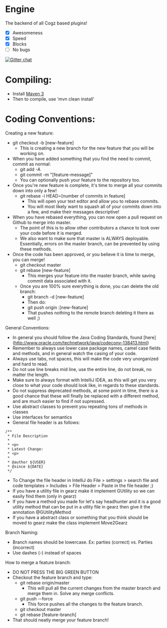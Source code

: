 Engine
======

The backend of all Cogz based plugins!


- [x] Awesomeness
- [x] Speed
- [x] Blocks
- [ ] No bugs

[![Gitter chat](https://badges.gitter.im/CogzMC/Engine.png)](https://gitter.im/CogzMC/Engine)

Compiling:
======
* Install [Maven 3](http://maven.apache.org/download.html)
* Then to compile, use 'mvn clean install'

Coding Conventions:
======

Creating a new feature:
  - git checkout -b [new-feature]
    - This is creating a new branch for the new feature that you will be working on.
  - When you have added something that you find the need to commit, commit as normal:
    - git add -A
    - git commit -m "[feature-message]"
    - You can optionally push your feature to the repository too.
  - Once you're new feature is complete, it's time to merge all your commits down into only a few!
    - git rebase -i HEAD~[number of commits in feature]
      - This will open your text editor and allow you to rebase commits.
      - You will most likely want to squash all of your commits down into a few, and make their messages descriptive!
  - When you have rebased everything, you can now open a pull request on Github to merge into master.
    - The point of this is to allow other contributors a chance to look over your code before it is merged.
    - We also want to make sure that master is ALWAYS deployable. Essentially, errors on the master branch, can be             prevented by using these methods.
  - Once the code has been approved, or you believe it is time to merge, you can merge!
    - git checkout master
    - git rebase [new-feature]
      - This merges your feature into the master branch, while saving commit data associated with it.
    - Once you are 100% sure everything is done, you can delete the old branch:
      - git branch -d [new-feature]
      - Then do:
      - git push origin :[new-feature]
      - That pushes nothing to the remote branch deleting it there as well ;)

General Conventions:
  * In general you should follow the Java Coding Standards, found [here] (http://www.oracle.com/technetwork/java/codeconv-138413.html)
  * Remember to always use lower case package names, camel case fields and methods, and in general watch the casing of       your code.
  * Always use tabs, not spaces, this will make the code very unorganized and hard to read.
  * Do not use line breaks mid line, use the entire line, do not break, no matter the length.
  * Make sure to always format with IntelliJ IDEA, as this will get you very close to what your code should look like,       in regards to these standards.
  * Do not suppress deprecated methods, at some point in time, there is a good chance that these will finally be       replaced with a different method, and are much easier to find if not supressed.
  * Use abstract classes to prevent you repeating tons of methods in classes
  * Use interfaces for semantics
  * General file header is as follows:
```
/**
 * File Description
 *
 * <p>
 * Latest Change:
 * <p>
 *
 * @author ${USER}
 * @since ${DATE}
 */
```
   * To Change the file header in IntelliJ do File > settings > search file and code templates > Includes > File Header > Paste in the file header ;)
   * If you have a utility file in gearz make it implement GUtility so we can easily find them (only in gearz)
   * If you have a method you made for let's say headhunter and it is a good utility method that can be put in a utlity file in gearz then give it the annotation @GUtilityMethod
   * If you have a abstract class or something that you think should be moved to gearz make the class implement Move2Gearz

Branch Naming:
  - Branch names should be lowercase. Ex: parties (correct) vs. Parties (incorrect)
  - Use dashes (-) instead of spaces

How to merge a feature branch:
  - DO NOT PRESS THE BIG GREEN BUTTON
  - Checkout the feature branch and type:
     - git rebase origin/master
        - This will pull all the current changes from the master branch and merge them in. Solve any merge conflicts.
     - git push --force
        - This force pushes all the changes to the feature branch.
     - git checkout master
     - git rebase [feature-branch]
  - That should neatly merge your feature branch!
